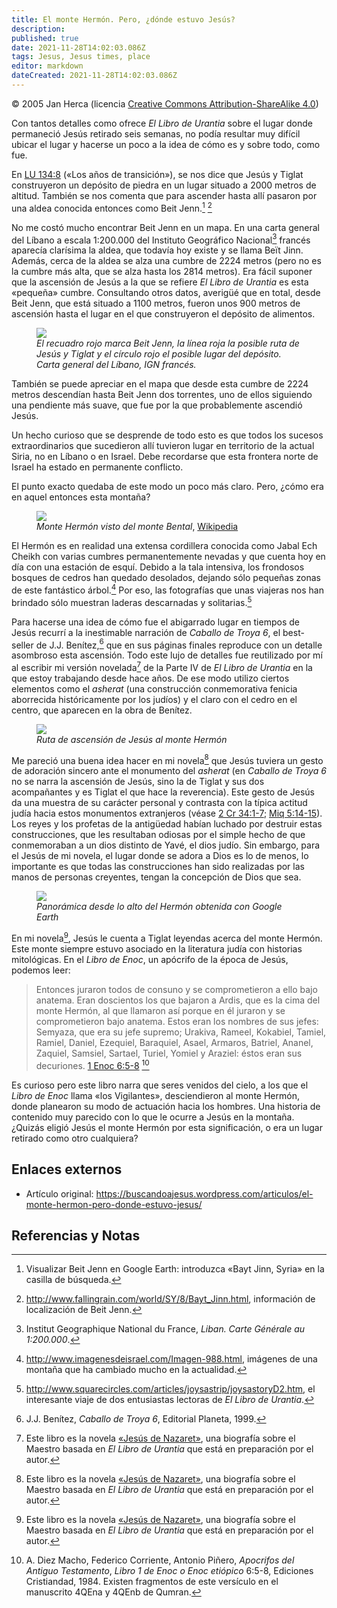 ```yaml
---
title: El monte Hermón. Pero, ¿dónde estuvo Jesús?
description: 
published: true
date: 2021-11-28T14:02:03.086Z
tags: Jesus, Jesus times, place
editor: markdown
dateCreated: 2021-11-28T14:02:03.086Z
---
```


<p class="v-card v-sheet theme--light gray lighten-3 px-2">© 2005 Jan Herca (licencia <a href="/es/license">Creative Commons Attribution-ShareAlike 4.0</a>)</p>

Con tantos detalles como ofrece _El Libro de Urantia_ sobre el lugar donde permaneció Jesús retirado seis semanas, no podía resultar muy difícil ubicar el lugar y hacerse un poco a la idea de cómo es y sobre todo, como fue.

En <a id="a14_3"></a>[LU 134:8](/es/The_Urantia_Book/134#p8) («Los años de transición»), se nos dice que Jesús y Tiglat construyeron un depósito de piedra en un lugar situado a 2000 metros de altitud. También se nos comenta que para ascender hasta allí pasaron por una aldea conocida entonces como Beit Jenn.[^1] [^2]

No me costó mucho encontrar Beit Jenn en un mapa. En una carta general del Líbano a escala 1:200.000 del Instituto Geográfico Nacional[^3] francés aparecía clarísima la aldea, que todavía hoy existe y se llama Beït Jinn. Además, cerca de la aldea se alza una cumbre de 2224 metros (pero no es la cumbre más alta, que se alza hasta los 2814 metros). Era fácil suponer que la ascensión de Jesús a la que se refiere _El Libro de Urantia_ es esta «pequeña» cumbre. Consultando otros datos, averigüé que en total, desde Beit Jenn, que está situado a 1100 metros, fueron unos 900 metros de ascensión hasta el lugar en el que construyeron el depósito de alimentos.

<figure id="Hermon_figure_1" class="image urantiapedia">
<img src="/image/article/Jan_Herca/Mount_Hermon_But_where_was_Jesus/libano-eng-m06.jpg">
<figcaption><em>El recuadro rojo marca Beit Jenn, la línea roja la posible ruta de Jesús y Tiglat y el círculo rojo el posible lugar del depósito. Carta general del Líbano, IGN francés.</em></figcaption>
</figure>

También se puede apreciar en el mapa que desde esta cumbre de 2224 metros descendían hasta Beit Jenn dos torrentes, uno de ellos siguiendo una pendiente más suave, que fue por la que probablemente ascendió Jesús.

Un hecho curioso que se desprende de todo esto es que todos los sucesos extraordinarios que sucedieron allí tuvieron lugar en territorio de la actual Siria, no en Líbano o en Israel. Debe recordarse que esta frontera norte de Israel ha estado en permanente conflicto.

El punto exacto quedaba de este modo un poco más claro. Pero, ¿cómo era en aquel entonces esta montaña?

<figure id="Hermon_figure_2" class="image urantiapedia">
<img src="/image/article/Jan_Herca/Mount_Hermon_But_where_was_Jesus/800px-Hermonsnow.jpg">
<figcaption><em>Monte Hermón visto del monte Bental</em>, <a href="http://en.wikipedia.org/wiki/File:Hermonsnow.jpg" target="_blank">Wikipedia</a></figcaption>
</figure>

El Hermón es en realidad una extensa cordillera conocida como Jabal Ech Cheikh con varias cumbres permanentemente nevadas y que cuenta hoy en día con una estación de esquí. Debido a la tala intensiva, los frondosos bosques de cedros han quedado desolados, dejando sólo pequeñas zonas de este fantástico árbol.[^4] Por eso, las fotografías que unas viajeras nos han brindado sólo muestran laderas descarnadas y solitarias.[^5]

Para hacerse una idea de cómo fue el abigarrado lugar en tiempos de Jesús recurrí a la inestimable narración de _Caballo de Troya 6_, el best-seller de J.J. Benítez,[^6] que en sus páginas finales reproduce con un detalle asombroso esta ascensión. Todo este lujo de detalles fue reutilizado por mí al escribir mi versión novelada[^7] de la Parte IV de _El Libro de Urantia_ en la que estoy trabajando desde hace años. De ese modo utilizo ciertos elementos como el _asherat_ (una construcción conmemorativa fenicia aborrecida históricamente por los judíos) y el claro con el cedro en el centro, que aparecen en la obra de Benítez.

<figure id="Hermon_figure_3" class="image urantiapedia">
<img src="/image/article/Jan_Herca/Mount_Hermon_But_where_was_Jesus/hermon_ascension.jpg">
<figcaption><em>Ruta de ascensión de Jesús al monte Hermón</em></figcaption>
</figure>

Me pareció una buena idea hacer en mi novela[^7] que Jesús tuviera un gesto de adoración sincero ante el monumento del _asherat_ (en _Caballo de Troya 6_ no se narra la ascensión de Jesús, sino la de Tiglat y sus dos acompañantes y es Tiglat el que hace la reverencia). Este gesto de Jesús da una muestra de su carácter personal y contrasta con la típica actitud judía hacia estos monumentos extranjeros (véase [2 Cr 34:1-7](/es/Bible/2_Chronicles/34#v1); [Miq 5:14-15](/es/Bible/Micah/5#v14)). Los reyes y los profetas de la antigüedad habían luchado por destruir estas construcciones, que les resultaban odiosas por el simple hecho de que conmemoraban a un dios distinto de Yavé, el dios judío. Sin embargo, para el Jesús de mi novela, el lugar donde se adora a Dios es lo de menos, lo importante es que todas las construcciones han sido realizadas por las manos de personas creyentes, tengan la concepción de Dios que sea.

<figure id="Hermon_figure_4" class="image urantiapedia">
<img src="/image/article/Jan_Herca/Mount_Hermon_But_where_was_Jesus/hermon_panoramica.jpg">
<figcaption><em>Panorámica desde lo alto del Hermón obtenida con Google Earth</em></figcaption>
</figure>

En mi novela[^7], Jesús le cuenta a Tiglat leyendas acerca del monte Hermón. Este monte siempre estuvo asociado en la literatura judía con historias mitológicas. En el _Libro de Enoc_, un apócrifo de la época de Jesús, podemos leer:

> Entonces juraron todos de consuno y se comprometieron a ello bajo anatema. Eran doscientos los que bajaron a Ardis, que es la cima del monte Hermón, al que llamaron así porque en él juraron y se comprometieron bajo anatema. Estos eran los nombres de sus jefes: Semyaza, que era su jefe supremo; Urakiva, Rameel, Kokabiel, Tamiel, Ramiel, Daniel, Ezequiel, Baraquiel, Asael, Armaros, Batriel, Ananel, Zaquiel, Samsiel, Sartael, Turiel, Yomiel y Araziel: éstos eran sus decuriones. [1 Enoc 6:5-8](/es/Bible/Enoch/6#v5) [^8]

Es curioso pero este libro narra que seres venidos del cielo, a los que el _Libro de Enoc_ llama «los Vigilantes», desciendieron al monte Hermón, donde planearon su modo de actuación hacia los hombres. Una historia de contenido muy parecido con lo que le ocurre a Jesús en la montaña. ¿Quizás eligió Jesús el monte Hermón por esta significación, o era un lugar retirado como otro cualquiera?

## Enlaces externos

* Artículo original: https://buscandoajesus.wordpress.com/articulos/el-monte-hermon-pero-donde-estuvo-jesus/

## Referencias y Notas

[^1]: Visualizar Beit Jenn en Google Earth: introduzca «Bayt Jinn, Syria» en la casilla de búsqueda.

[^2]: http://www.fallingrain.com/world/SY/8/Bayt_Jinn.html, información de localización de Beit Jenn.

[^3]: Institut Geographique National du France, _Liban. Carte Générale au 1:200.000_.

[^4]: http://www.imagenesdeisrael.com/Imagen-988.html, imágenes de una montaña que ha cambiado mucho en la actualidad.

[^5]: http://www.squarecircles.com/articles/joysastrip/joysastoryD2.htm, el interesante viaje de dos entusiastas lectoras de _El Libro de Urantia_.

[^6]: J.J. Benítez, _Caballo de Troya 6_, Editorial Planeta, 1999.

[^7]: Este libro es la novela [«Jesús de Nazaret»](/es/book/Jan_Herca/Jesus_of_Nazareth), una biografía sobre el Maestro basada en _El Libro de Urantia_ que está en preparación por el autor.

[^8]: A. Diez Macho, Federico Corriente, Antonio Piñero, _Apocrifos del Antiguo Testamento_, _Libro 1 de Enoc o Enoc etiópico_ 6:5-8, Ediciones Cristiandad, 1984. Existen fragmentos de este versículo en el manuscrito 4QEna y 4QEnb de Qumran.

